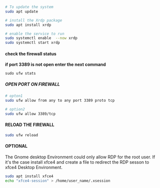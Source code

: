 ```bash
# To update the system
sudo apt update 

# install the Xrdp package
sudo apt install xrdp 

# enable the service to run
sudo systemctl enable  --now xrdp
sudo systemctl start xrdp
```

#### __check the firewall status__

**if port 3389 is not open enter the next command**
```
sudo ufw stats
```
##### **OPEN PORT ON FIREWALL**
```bash
# opton1
sudo ufw allow from any to any port 3389 proto tcp 

# option2
sudo ufw allow 3389/tcp	
```
#### __RELOAD THE FIREWALL__
```bash
sudo ufw reload
```

#### __OPTIONAL__
The Gnome desktop Environment could only allow RDP for the root user.
If it's the case install xfce4 and create a file to redirect the RDP sesson to xfce4 Desktop Environment.

```bash
sudo apt install xfce4
echo "xfce4-session" > /home/user_name/.xsession
```